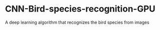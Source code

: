 # CNN-Bird-species-recognition-GPU
A deep learning algorithm that recognizes the bird species from images
